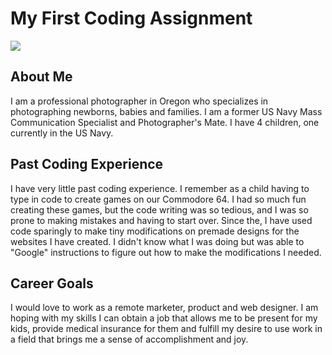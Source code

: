 # My First Coding Assignment
![](../../../../Pictures/Family/me%20copy.jpg)
## About Me
I am a professional photographer in Oregon who specializes in photographing newborns, babies and families. I am a former US Navy Mass Communication Specialist and Photographer's Mate. I have 4 children, one currently in the US Navy.  
## Past Coding Experience
I have very little past coding experience. I remember as a child having to type in code to create games on our Commodore 64. I had so much fun creating these games, but the code writing was so tedious, and I was so prone to making mistakes and having to start over. Since the, I have used code sparingly to make tiny modifications on premade designs for the websites I have created. I didn't know what I was doing but was able to "Google" instructions to figure out how to make the modifications I needed. 
## Career Goals  
I would love to work as a remote marketer, product and web designer. I am hoping with my skills I can obtain a job that allows me to be present for my kids, provide medical insurance for them and fulfill my desire to use work in a field that brings me a sense of accomplishment and joy. 